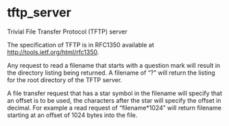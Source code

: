 # tftp_server

Trivial File Transfer Protocol (TFTP) server

The specification of TFTP is in RFC1350 available at http://tools.ietf.org/html/rfc1350.

Any request to read a filename that starts with a question mark will result in the directory listing being returned. 
A filename of “?” will return the listing for the root directory of the TFTP server.

A file transfer request that has a star symbol in the filename will specify that an offset is to be used, the characters
after the star will specify the offset in decimal. 
For example a read request of “filename*1024” will return filename starting at an offset of 1024 bytes into the file.
